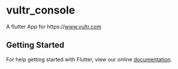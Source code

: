 # vultr_console

A flutter App for https:&#x2F;&#x2F;www.vultr.com

## Getting Started

For help getting started with Flutter, view our online
[documentation](http://flutter.io/).
